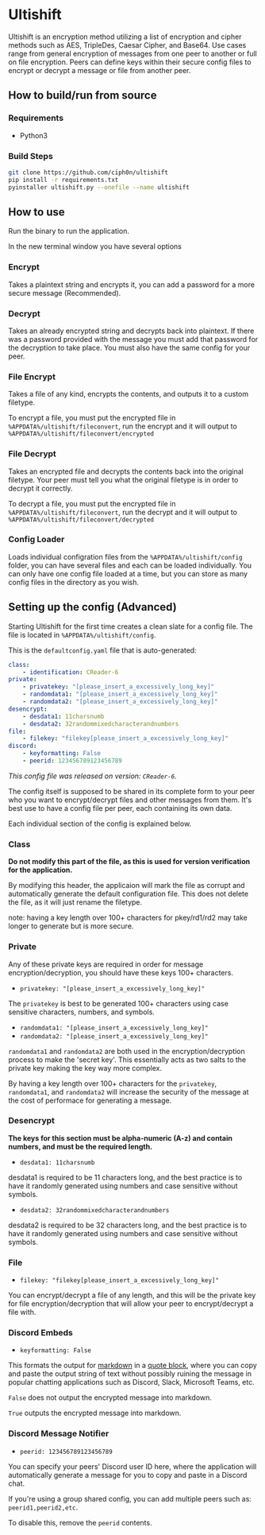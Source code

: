 # Ultishift

Ultishift is an encryption method utilizing a list of encryption and cipher methods such as AES, TripleDes, Caesar Cipher, and Base64. Use cases range from general encryption of messages from one peer to another or full on file encryption. Peers can define keys within their secure config files to encrypt or decrypt a message or file from another peer.

## How to build/run from source

### Requirements

* Python3

### Build Steps

```bash
git clone https://github.com/ciph0n/ultishift
pip install -r requirements.txt
pyinstaller ultishift.py --onefile --name ultishift
```

## How to use

Run the binary to run the application.

In the new terminal window you have several options

### Encrypt

Takes a plaintext string and encrypts it, you can add a password for a more secure message (Recommended).

### Decrypt

Takes an already encrypted string and decrypts back into plaintext. If there was a password provided with the message you must add that password for the decryption to take place. You must also have the same config for your peer.

### File Encrypt

Takes a file of any kind, encrypts the contents, and outputs it to a custom filetype.

To encrypt a file, you must put the encrypted file in `%APPDATA%/ultishift/fileconvert`, run the encrypt and it will output to `%APPDATA%/ultishift/fileconvert/encrypted`

### File Decrypt

Takes an encrypted file and decrypts the contents back into the original filetype. Your peer must tell you what the original filetype is in order to decrypt it correctly.

To decrypt a file, you must put the encrypted file in `%APPDATA%/ultishift/fileconvert`, run the decrypt and it will output to `%APPDATA%/ultishift/fileconvert/decrypted`

### Config Loader

Loads individual configration files from the `%APPDATA%/ultishift/config` folder, you can have several files and each can be loaded individually. You can only have one config file loaded at a time, but you can store as many config files in the directory as you wish.

## Setting up the config (Advanced)

Starting Ultishift for the first time creates a clean slate for a config file. The file is located in `%APPDATA%/ultishift/config`.

This is the `defaultconfig.yaml` file that is auto-generated:

```yaml
class:
    - identification: CReader-6
private:
    - privatekey: "[please_insert_a_excessively_long_key]"
    - randomdata1: "[please_insert_a_excessively_long_key]"
    - randomdata2: "[please_insert_a_excessively_long_key]"
desencrypt:
    - desdata1: 11charsnumb
    - desdata2: 32randommixedcharacterandnumbers
file:
    - filekey: "filekey[please_insert_a_excessively_long_key]"
discord:
    - keyformatting: False
    - peerid: 123456789123456789
```

*This config file was released on version: `CReader-6`.*

The config itself is supposed to be shared in its complete form to your peer who you want to encrypt/decrypt files and other messages from them. It's best use to have a config file per peer, each containing its own data.

Each individual section of the config is explained below.

### Class

**Do not modify this part of the file, as this is used for version verification for the application.**

By modifying this header, the applicaion will mark the file as corrupt and automatically generate the default configuration file. This does not delete the file, as it will just rename the filetype.

note: having a key length over 100+ characters for pkey/rd1/rd2 may take longer to generate but is more secure.

### Private

Any of these private keys are required in order for message encryption/decryption, you should have these keys 100+ characters.

* `privatekey: "[please_insert_a_excessively_long_key]"`

The `privatekey` is best to be generated 100+ characters using case sensitive characters, numbers, and symbols.

* `randomdata1: "[please_insert_a_excessively_long_key]"`
* `randomdata2: "[please_insert_a_excessively_long_key]"`

`randomdata1` and `randomdata2` are both used in the encryption/decryption process to make the 'secret key'. This essentially acts as two salts to the private key making the key way more complex.

By having a key length over 100+ characters for the `privatekey`, `randomdata1`, and `randomdata2` will increase the security of the message at the cost of performace for generating a message.

### Desencrypt

**The keys for this section must be alpha-numeric (A-z) and contain numbers, and must be the required length.**

* `desdata1: 11charsnumb`

desdata1 is required to be 11 characters long, and the best practice is to have it randomly generated using numbers and case sensitive without symbols.

* `desdata2: 32randommixedcharacterandnumbers`

desdata2 is required to be 32 characters long, and the best practice is to have it randomly generated using numbers and case sensitive without symbols.

### File

* `filekey: "filekey[please_insert_a_excessively_long_key]"`

You can encrypt/decrypt a file of any length, and this will be the private key for file encryption/decryption that will allow your peer to encrypt/decrypt a file with. 

### Discord Embeds

* `keyformatting: False`

This formats the output for [markdown](https://guides.github.com/features/mastering-markdown/#what) in a [quote block](https://docs.github.com/en/free-pro-team@latest/github/writing-on-github/basic-writing-and-formatting-syntax#quoting-code), where you can copy and paste the output string of text without possibly ruining the message in popular chatting applications such as Discord, Slack, Microsoft Teams, etc.

`False` does not output the encrypted message into markdown.

`True` outputs the encrypted message into markdown.

### Discord Message Notifier

* `peerid: 123456789123456789`

You can specify your peers' Discord user ID here, where the application will automatically generate a message for you to copy and paste in a Discord chat.

If you're using a group shared config, you can add multiple peers such as: `peerid1,peerid2,etc`.

To disable this, remove the `peerid` contents.
